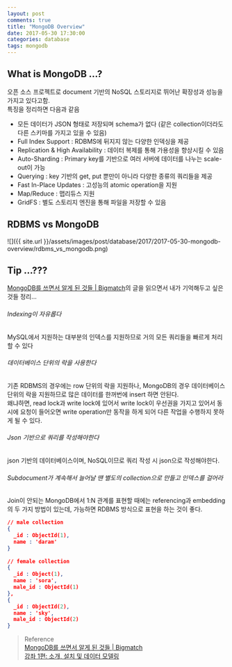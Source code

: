 ```yaml
---
layout: post
comments: true
title: "MongoDB Overview"
date: 2017-05-30 17:30:00
categories: database
tags: mongodb
---
```


## What is MongoDB …?
오픈 소스 프로젝트로 document 기반의 NoSQL 스토리지로 뛰어난 확장성과 성능을  가지고 있다고함.   
특징을 정리하면 다음과 같음
    
* 모든 데이터가 JSON 형태로 저장되며 schema가 없다
(같은 collection이더라도 다른 스키마를 가지고 있을 수 있음)
* Full Index Support : RDBMS에 뒤지지 않는 다양한 인덱싱을 제공
* Replication & High Availability : 데이터 복제를 통해 가용성을 향상시킬 수 있음
* Auto-Sharding : Primary key를 기반으로 여러 서버에 데이터를 나누는 scale-out이 가능
* Querying : key 기반의 get, put 뿐만이 아니라 다양한 종류의 쿼리들을 제공
* Fast In-Place Updates : 고성능의 atomic operation을 지원
* Map/Reduce : 맵리듀스 지원
* GridFS : 별도 스토리지 엔진을 통해 파일을 저장할 수 있음
    
## RDBMS vs MongoDB
![]({{ site.url }}/assets/images/post/database/2017/2017-05-30-mongodb-overview/rdbms_vs_mongodb.png)

## Tip …???
 [MongoDB를 쓰면서 알게 된 것들 | Bigmatch](http://bigmatch.i-um.net/2013/12/mongodb%EB%A5%BC-%EC%93%B0%EB%A9%B4%EC%84%9C-%EC%95%8C%EA%B2%8C-%EB%90%9C-%EA%B2%83%EB%93%A4/)의 글을 읽으면서 내가 기억해두고 싶은 것들 정리…   

###### Indexing이 자유롭다
MySQL에서 지원하는 대부분의 인덱스를 지원하므로 거의 모든 쿼리들을 빠르게 처리할 수 있다

###### 데이터베이스 단위의 락을 사용한다
기존 RDBMS의 경우에는 row 단위의 락을 지원하나, MongoDB의 경우 데이터베이스 단위의 락을 지원하므로 많은 데이터를 한꺼번에 insert 하면 안된다.   
왜냐하면, read lock과 write lock에 있어서 write lock이 우선권을 가지고 있어서 동시에 요청이 들어오면 write operation만 동작을 하게 되어 다른 작업을 수행하지 못하게 될 수 있다.

###### Json 기반으로 쿼리를 작성해야한다
json 기반의 데이터베이스이며, NoSQL이므로 쿼리 작성 시 json으로 작성해야한다.

###### Subdocument가 계속해서 늘어날 땐 별도의 collection으로 만들고 인덱스를 걸어라
Join이 안되는 MongoDB에서 1:N 관계를 표현할 때에는 referencing과 embedding의 두 가지 방법이 있는데, 가능하면 RDBMS 방식으로 표현을 하는 것이 좋다.
```json
// male collection
{
  _id : ObjectId(1),
  name : 'daram'
}
 
// female collection
{
  _id : Object(1),
  name : 'sora',
  male_id : ObjectId(1)
},
{ 
  _id : ObjectId(2),
  name : 'sky',
  male_id : ObjectId(2)
}
```   



> Reference     
> [MongoDB를 쓰면서 알게 된 것들 | Bigmatch](http://bigmatch.i-um.net/2013/12/mongodb%EB%A5%BC-%EC%93%B0%EB%A9%B4%EC%84%9C-%EC%95%8C%EA%B2%8C-%EB%90%9C-%EA%B2%83%EB%93%A4/)  
> [강좌 1편: 소개, 설치 및 데이터 모델링](https://velopert.com/436)  

